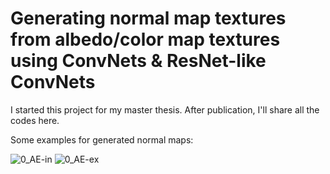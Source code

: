 # Generating normal map textures from albedo/color map textures using ConvNets & ResNet-like ConvNets
I started this project for my master thesis. After publication, I'll share all the codes here.


Some examples for generated normal maps:

![0_AE-in](https://user-images.githubusercontent.com/84385239/166670202-2f767924-dfad-49e0-a187-050887b73167.png)
![0_AE-ex](https://user-images.githubusercontent.com/84385239/166670209-29754cbf-8726-49d5-9e92-ac573f596094.png)

